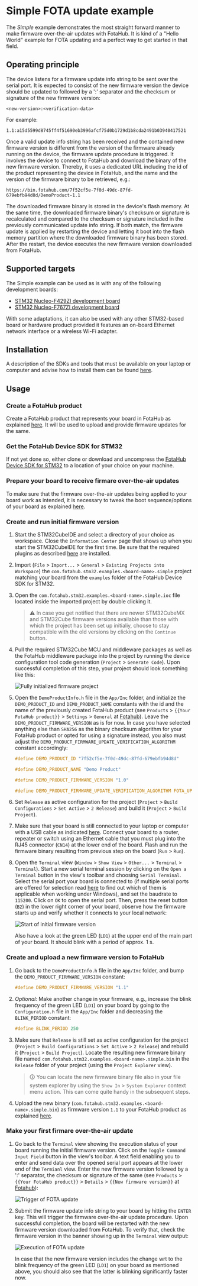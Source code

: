 # Simple FOTA update example

The *Simple* example demonstrates the most straight forward manner to make firmware over-the-air updates with FotaHub. It is kind of a "Hello World" example for FOTA updating and a perfect way to get started in that field.

## Operating principle

The device listens for a firmware update info string to be sent over the serial port. It is expected to consist of the new firmware version the device should be updated to followed by a ':' separator and the checksum or signature of the new firmware version:

`<new-version>:<verification-data>` 

For example:

`1.1:a15d5599d8745ff4f51690eb3996afcf75d0b1729d1b8cda2491b03940417521`

Once a valid update info string has been received and the contained new firmware version is different from the version of the firmware already running on the device, the firmware update procedure is triggered. It involves the device to connect to FotaHub and download the binary of the new firmware version. Thereby, it uses a dedicated URL including the id of the product representing the device in FotaHub, and the name and the version of the firmware binary to be retrieved, e.g.:

`https://bin.fotahub.com/7f52cf5e-7f0d-49dc-87fd-679ebfb94d8d/DemoProduct-1.1`

The downloaded firmware binary is stored in the device's flash memory. At the same time, the downloaded firmware binary's checksum or signature is recalculated and compared to the checksum or signature included in the previously communicated update info string. If both match, the firmware update is applied by restarting the device and letting it boot into the flash memory partition where the downloaded firmware binary has been stored. After the restart, the device executes the new firmware version downloaded from FotaHub. 

## Supported targets

The Simple example can be used as is with any of the following development boards:
* [STM32 Nucleo-F429ZI development board](https://www.st.com/en/evaluation-tools/nucleo-f429zi.html)
* [STM32 Nucleo-F767ZI development board](https://www.st.com/en/evaluation-tools/nucleo-f767zi.html)

With some adaptations, it can also be used with any other STM32-based board or hardware product provided it features an on-board Ethernet network interface or a wireless Wi-Fi adapter.

## Installation

A description of the SDKs and tools that must be available on your laptop or computer and advise how to install them can be found [here](../../README.md#installation).

## Usage

### Create a FotaHub product

Create a FotaHub product that represents your board in FotaHub as explained [here](../fotahub/create-product.md). It will be used to upload and provide firmware updates for the same. 

### Get the FotaHub Device SDK for STM32

If not yet done so, either clone or download and uncompress the [FotaHub Device SDK for STM32](https://github.com/fotahub/fotahub-device-sdk-stm32) to a location of your choice on your machine. 

### Prepare your board to receive firmare over-the-air updates

To make sure that the firmware over-the-air updates being applied to your board work as intended, it is necessary to tweak the boot sequence/options of your board as explained [here](../stm32/boot-sequence.md).

### Create and run initial firmware version

1. Start the STM32CubeIDE and select a directory of your choice as workspace. Close the `Information Center` page that shows up when you start the STM32CubeIDE for the first time. Be sure that the required plugins as described [here](../../README.md#installation) are installed.

2. Import (`File` > `Import...` > `General` > `Existing Projects into Workspace`) the `com.fotahub.stm32.examples.<board-name>.simple` project matching your board from the `examples` folder of the FotaHub Device SDK for STM32.

3. Open the `com.fotahub.stm32.examples.<board-name>.simple.ioc` file located inside the imported project by double clicking it.

    > &#x26A0; In case you get notified that there are newer STM32CubeMX and STM32Cube firmware versions available than those with which the project has been set up initialiy, choose to stay compatible with the old versions by clicking on the `Continue` button.

4. Pull the required STM32Cube MCU and middleware packages as well as the FotaHub middleware package into the project by running the device configuration tool code generation (`Project` > `Generate Code`). Upon successful completion of this step, your project should look something like this:

    ![](simple-1.png "Fully initialized firmware project")

5. Open the `DemoProductInfo.h` file in the `App/Inc` folder, and initialize the `DEMO_PRODUCT_ID` and `DEMO_PRODUCT_NAME` constants with the id and the name of the previously created FotaHub product (see `Products` > `{{Your FotaHub product}}` > `Settings` > `General` at [Fotahub](https://fotahub.com)). Leave the `DEMO_PRODUCT_FIRMWARE_VERSION` as is for now. In case you have selected anything else than `SHA256` as the binary checksum algorithm for your FotaHub product or opted for using a signature instead, you also must adjust the `DEMO_PRODUCT_FIRMWARE_UPDATE_VERIFICATION_ALGORITHM` constant accordingly:

    ```c
    #define DEMO_PRODUCT_ID "7f52cf5e-7f0d-49dc-87fd-679ebfb94d8d"

    #define DEMO_PRODUCT_NAME "Demo Product"

    #define DEMO_PRODUCT_FIRMWARE_VERSION "1.0"

    #define DEMO_PRODUCT_FIRMWARE_UPDATE_VERIFICATION_ALGORITHM FOTA_UPDATE_VERIFICATION_ALGORITHM_SHA256
    ```

6. Set `Release` as active configuration for the project (`Project` > `Build Configurations` > `Set Active` > `2 Release`) and build it (`Project` > `Build Project`).
    
7. Make sure that your board is still connected to your laptop or computer with a USB cable as indicated [here](../stm32/boot-sequence.md). Connect your board to a router, repeater or switch using an Ethernet cable that you must plug into the RJ45 connector (`CN14`) at the lower end of the board. Flash and run the firmware binary resulting from previous step on the board (`Run` > `Run`).
   
8. Open the `Terminal` view (`Window` > `Show View` > `Other...` > `Terminal` > `Terminal`). Start a new serial terminal session by clicking on the `Open a Terminal` button in the view's toolbar and choosing `Serial Terminal`. Select the serial port your board is connected to (if multiple serial ports are offered for selection read [here](https://docs.espressif.com/projects/esp-idf/en/latest/esp32/get-started/establish-serial-connection.html#check-port-on-windows) to find out which of them is applicable when working under Windows), and set the baudrate to `115200`. Click on `OK` to open the serial port. Then, press the reset button (`B2`) in the lower right corner of your board, observe how the firmware starts up and verify whether it connects to your local network:

    ![](simple-2.png "Start of initial firmware version")

    Also have a look at the green LED (`LD1`) at the upper end of the main part of your board. It should blink with a period of approx. 1 s.

### Create and upload a new firmware version to FotaHub

1. Go back to the `DemoProductInfo.h` file in the `App/Inc` folder, and bump the `DEMO_PRODUCT_FIRMWARE_VERSION` constant:

    ```c
    #define DEMO_PRODUCT_FIRMWARE_VERSION "1.1"
    ```

2. *Optional:* Make another change in your firmware, e.g., increase the blink frequency of the green LED (`LD1`) on your board by going to the `Configuration.h` file in the `App/Inc` folder and decreasing the `BLINK_PERIOD` constant:

    ```c
    #define BLINK_PERIOD 250
    ```

3. Make sure that `Release` is still set as active configuration for the project (`Project` > `Build Configurations` > `Set Active` > `2 Release`) and rebuild it (`Project` > `Build Project`). Locate the resulting new firmware binary file named `com.fotahub.stm32.examples.<board-name>.simple.bin` in the `Release` folder of your project (using the `Project Explorer` view).
   
    > &#x1F6C8; You can locate the new firmware binary file also in your file system explorer by using the `Show In` > `System Explorer` context menu action. This can come quite handy in the subsequent steps. 

4. Upload the new binary (`com.fotahub.stm32.examples.<board-name>.simple.bin`) as firmware version `1.1` to your FotaHub product as explained [here](../fotahub/upload-firmware.md).

### Make your first firmare over-the-air update 

1. Go back to the `Terminal` view showing the execution status of your board running the initial firmware version. Click on the `Toggle Command Input Field` button in the view's toolbar. A text field enabling you to enter and send data over the opened serial port appears at the lower end of the `Termianl` view. Enter the new firmware version followed by a ':' separator, the checksum or signature of the same (see `Products` > `{{Your FotaHub product}}` > `Details` > `{{New firmware version}}` at [Fotahub](https://fotahub.com)):

    ![](simple-3.png "Trigger of FOTA update") 

2. Submit the firmware update info string to your board by hitting the `ENTER` key. This will trigger the firmware over-the-air update procedure. Upon successful completion, the board will be restarted with the new firmware version downloaded from FotaHub. To verify that, check the firmware version in the banner showing up in the `Terminal` view output:

    ![](simple-4.png "Execution of FOTA update") 

    In case that the new firmware version includes the change wrt to the blink frequency of the green LED (`LD1`) on your board as mentioned above, you should also see that the latter is blinking significantly faster now.